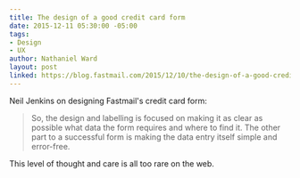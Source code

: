 ```yaml
---
title: The design of a good credit card form
date: 2015-12-11 05:30:00 -05:00
tags:
- Design
- UX
author: Nathaniel Ward
layout: post
linked: https://blog.fastmail.com/2015/12/10/the-design-of-a-good-credit-card-form/
---
```


Neil Jenkins on designing Fastmail's credit card form:

> So, the design and labelling is focused on making it as clear as possible what data the form requires and where to find it. The other part to a successful form is making the data entry itself simple and error-free.

This level of thought and care is all too rare on the web. 